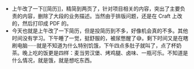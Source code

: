 - 上午改了一下[[简历]]，精简到两页了，针对项目相关的内容，突出了主要负责的内容，删除了大段的业务描述。当然由于排版问题，还是在 Craft 上改的，然后打印成 PDF 的。
- 今天也就是上午改了一下简历，但是投简历到不多，好像机会真的不多。其他时间没有学习。下午睡了一觉，挺舒服的，被尿憋醒了😅。剩下时间又是在瞎刷电脑······就是不知道为什么特别饥饿，下午四点多肚子就叫了，点了杯奶茶。晚上吃的饭更是四样：麦当劳汉堡、烤鸡腿、卤味、一瓶可乐。不知道是什么情况，就是饿，就是想吃东西。